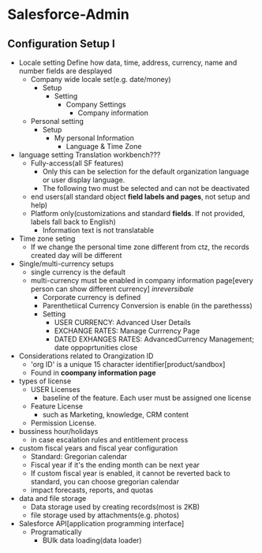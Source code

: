 # Salesforce-Admin

## Configuration Setup I
- Locale setting
Define how data, time, address, currency, name and number fields are desplayed
  - Company wide locale set(e.g. date/money)
    - Setup
      - Setting
        - Company Settings
          - Company information
  - Personal setting
    - Setup
      - My personal Information
        - Language & Time Zone
- language setting
  Translation workbench???
  - Fully-access(all SF features)
    - Only this can be selection for the default organization language or user display language.
    - The following two must be selected and can not be deactivated
  - end users(all standard object **field labels and pages**, not setup and help)
  - Platform only(customizations and standard **fields**. If not provided, labels fall back to English)
    - Information text is not translatable
- Time zone seting
  - If we change the personal time zone different from ctz, the records created day will be different
- Single/multi-currency setups
  - single currency is the default
  - multi-currency must be enabled in company information page[every person can show different currency] *inreversibale*
      - Corporate currency is defined
      - Parenthetiical Currency Conversion is enable (in the parethesss)
      - Setting
        - USER CURRENCY: Advanced User Details
        - EXCHANGE RATES: Manage Currrency Page
        - DATED EXHANGES RATES: AdvancedCurrency Management; date oppoprtunities close
- Considerations related to Orangization ID
  - 'org ID' is a unique 15 character identifier[product/sandbox]
  - Found in **coompany information page**
- types of license
  - USER Licenses
    - baseline of the feature. Each user must be assigned one license
  - Feature License
    - such as Marketing, knowledge, CRM content
  - Permission License.
- bussiness hour/holidays
  - in case escalation rules and entitlement process
- custom fiscal years and fiscal year configuration
    - Standard: Gregorian calendar
    - Fiscal year if it's the ending month can be next year
    - If custom fiscal year is enabled, it cannot be reverted back to standard, you can choose gregorian calendar
    - impact forecasts, reports, and quotas
- data and file storage
  - Data storage used by creating records(most is 2KB)
  - file storage used by attachments(e.g. photos)
- Salesforce API[application programming interface]
  - Programatically
    - BUlk data loading(data loader)
